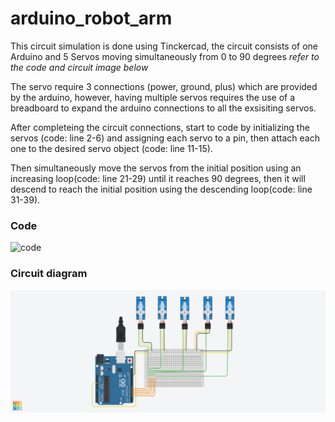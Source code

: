 # arduino_robot_arm
This circuit simulation is done using Tinckercad, the circuit consists of one Arduino and 5 Servos moving simultaneously from 0 to 90 degrees *refer to the code and circuit image below*

The servo require 3 connections (power, ground, plus) which are provided by the arduino, however, having multiple servos requires the use of a breadboard to expand the arduino connections to all the exsisiting servos.

After completeing the circuit connections, start to code by initializing the servos (code: line 2-6) and assigning each servo to a pin, then attach each one to the desired servo object (code: line 11-15).

Then simultaneously move the servos from the initial position using an increasing loop(code: line 21-29) until it reaches 90 degrees, then it will descend to reach the initial position using the descending loop(code: line 31-39).

### Code 
![code](arduino_robot_arm1.ino)
### Circuit diagram 
![circuit](arduino_robot_arm.png)
